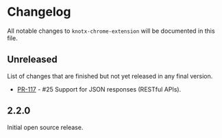 # Changelog
All notable changes to `knotx-chrome-extension` will be documented in this file.

## Unreleased
List of changes that are finished but not yet released in any final version.
- [PR-117](https://github.com/Knotx/knotx-fragments-chrome-extension/pull/117) - #25 Support for JSON responses (RESTful APIs).

## 2.2.0
Initial open source release.
